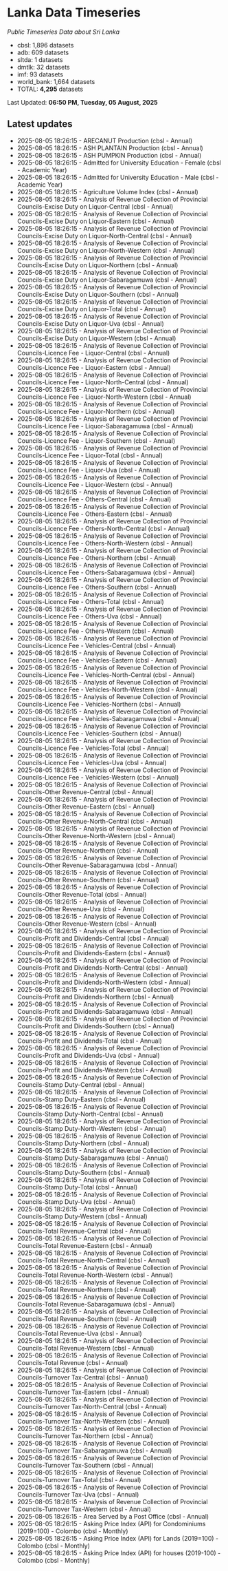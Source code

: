 # Lanka Data Timeseries
*Public Timeseries Data about Sri Lanka*

* cbsl: 1,896 datasets
* adb: 609 datasets
* sltda: 1 datasets
* dmtlk: 32 datasets
* imf: 93 datasets
* world_bank: 1,664 datasets
* TOTAL: **4,295** datasets

Last Updated: **06:50 PM, Tuesday, 05 August, 2025**

## Latest updates

* 2025-08-05 18:26:15 - ARECANUT Production (cbsl - Annual)
* 2025-08-05 18:26:15 - ASH PLANTAIN Production (cbsl - Annual)
* 2025-08-05 18:26:15 - ASH PUMPKIN Production (cbsl - Annual)
* 2025-08-05 18:26:15 - Admitted for University Education - Female (cbsl - Academic Year)
* 2025-08-05 18:26:15 - Admitted for University Education - Male (cbsl - Academic Year)
* 2025-08-05 18:26:15 - Agriculture Volume Index (cbsl - Annual)
* 2025-08-05 18:26:15 - Analysis of Revenue Collection of Provincial Councils-Excise Duty on Liquor-Central (cbsl - Annual)
* 2025-08-05 18:26:15 - Analysis of Revenue Collection of Provincial Councils-Excise Duty on Liquor-Eastern (cbsl - Annual)
* 2025-08-05 18:26:15 - Analysis of Revenue Collection of Provincial Councils-Excise Duty on Liquor-North-Central (cbsl - Annual)
* 2025-08-05 18:26:15 - Analysis of Revenue Collection of Provincial Councils-Excise Duty on Liquor-North-Western (cbsl - Annual)
* 2025-08-05 18:26:15 - Analysis of Revenue Collection of Provincial Councils-Excise Duty on Liquor-Northern (cbsl - Annual)
* 2025-08-05 18:26:15 - Analysis of Revenue Collection of Provincial Councils-Excise Duty on Liquor-Sabaragamuwa (cbsl - Annual)
* 2025-08-05 18:26:15 - Analysis of Revenue Collection of Provincial Councils-Excise Duty on Liquor-Southern (cbsl - Annual)
* 2025-08-05 18:26:15 - Analysis of Revenue Collection of Provincial Councils-Excise Duty on Liquor-Total (cbsl - Annual)
* 2025-08-05 18:26:15 - Analysis of Revenue Collection of Provincial Councils-Excise Duty on Liquor-Uva (cbsl - Annual)
* 2025-08-05 18:26:15 - Analysis of Revenue Collection of Provincial Councils-Excise Duty on Liquor-Western (cbsl - Annual)
* 2025-08-05 18:26:15 - Analysis of Revenue Collection of Provincial Councils-Licence Fee - Liquor-Central (cbsl - Annual)
* 2025-08-05 18:26:15 - Analysis of Revenue Collection of Provincial Councils-Licence Fee - Liquor-Eastern (cbsl - Annual)
* 2025-08-05 18:26:15 - Analysis of Revenue Collection of Provincial Councils-Licence Fee - Liquor-North-Central (cbsl - Annual)
* 2025-08-05 18:26:15 - Analysis of Revenue Collection of Provincial Councils-Licence Fee - Liquor-North-Western (cbsl - Annual)
* 2025-08-05 18:26:15 - Analysis of Revenue Collection of Provincial Councils-Licence Fee - Liquor-Northern (cbsl - Annual)
* 2025-08-05 18:26:15 - Analysis of Revenue Collection of Provincial Councils-Licence Fee - Liquor-Sabaragamuwa (cbsl - Annual)
* 2025-08-05 18:26:15 - Analysis of Revenue Collection of Provincial Councils-Licence Fee - Liquor-Southern (cbsl - Annual)
* 2025-08-05 18:26:15 - Analysis of Revenue Collection of Provincial Councils-Licence Fee - Liquor-Total (cbsl - Annual)
* 2025-08-05 18:26:15 - Analysis of Revenue Collection of Provincial Councils-Licence Fee - Liquor-Uva (cbsl - Annual)
* 2025-08-05 18:26:15 - Analysis of Revenue Collection of Provincial Councils-Licence Fee - Liquor-Western (cbsl - Annual)
* 2025-08-05 18:26:15 - Analysis of Revenue Collection of Provincial Councils-Licence Fee - Others-Central (cbsl - Annual)
* 2025-08-05 18:26:15 - Analysis of Revenue Collection of Provincial Councils-Licence Fee - Others-Eastern (cbsl - Annual)
* 2025-08-05 18:26:15 - Analysis of Revenue Collection of Provincial Councils-Licence Fee - Others-North-Central (cbsl - Annual)
* 2025-08-05 18:26:15 - Analysis of Revenue Collection of Provincial Councils-Licence Fee - Others-North-Western (cbsl - Annual)
* 2025-08-05 18:26:15 - Analysis of Revenue Collection of Provincial Councils-Licence Fee - Others-Northern (cbsl - Annual)
* 2025-08-05 18:26:15 - Analysis of Revenue Collection of Provincial Councils-Licence Fee - Others-Sabaragamuwa (cbsl - Annual)
* 2025-08-05 18:26:15 - Analysis of Revenue Collection of Provincial Councils-Licence Fee - Others-Southern (cbsl - Annual)
* 2025-08-05 18:26:15 - Analysis of Revenue Collection of Provincial Councils-Licence Fee - Others-Total (cbsl - Annual)
* 2025-08-05 18:26:15 - Analysis of Revenue Collection of Provincial Councils-Licence Fee - Others-Uva (cbsl - Annual)
* 2025-08-05 18:26:15 - Analysis of Revenue Collection of Provincial Councils-Licence Fee - Others-Western (cbsl - Annual)
* 2025-08-05 18:26:15 - Analysis of Revenue Collection of Provincial Councils-Licence Fee - Vehicles-Central (cbsl - Annual)
* 2025-08-05 18:26:15 - Analysis of Revenue Collection of Provincial Councils-Licence Fee - Vehicles-Eastern (cbsl - Annual)
* 2025-08-05 18:26:15 - Analysis of Revenue Collection of Provincial Councils-Licence Fee - Vehicles-North-Central (cbsl - Annual)
* 2025-08-05 18:26:15 - Analysis of Revenue Collection of Provincial Councils-Licence Fee - Vehicles-North-Western (cbsl - Annual)
* 2025-08-05 18:26:15 - Analysis of Revenue Collection of Provincial Councils-Licence Fee - Vehicles-Northern (cbsl - Annual)
* 2025-08-05 18:26:15 - Analysis of Revenue Collection of Provincial Councils-Licence Fee - Vehicles-Sabaragamuwa (cbsl - Annual)
* 2025-08-05 18:26:15 - Analysis of Revenue Collection of Provincial Councils-Licence Fee - Vehicles-Southern (cbsl - Annual)
* 2025-08-05 18:26:15 - Analysis of Revenue Collection of Provincial Councils-Licence Fee - Vehicles-Total (cbsl - Annual)
* 2025-08-05 18:26:15 - Analysis of Revenue Collection of Provincial Councils-Licence Fee - Vehicles-Uva (cbsl - Annual)
* 2025-08-05 18:26:15 - Analysis of Revenue Collection of Provincial Councils-Licence Fee - Vehicles-Western (cbsl - Annual)
* 2025-08-05 18:26:15 - Analysis of Revenue Collection of Provincial Councils-Other Revenue-Central (cbsl - Annual)
* 2025-08-05 18:26:15 - Analysis of Revenue Collection of Provincial Councils-Other Revenue-Eastern (cbsl - Annual)
* 2025-08-05 18:26:15 - Analysis of Revenue Collection of Provincial Councils-Other Revenue-North-Central (cbsl - Annual)
* 2025-08-05 18:26:15 - Analysis of Revenue Collection of Provincial Councils-Other Revenue-North-Western (cbsl - Annual)
* 2025-08-05 18:26:15 - Analysis of Revenue Collection of Provincial Councils-Other Revenue-Northern (cbsl - Annual)
* 2025-08-05 18:26:15 - Analysis of Revenue Collection of Provincial Councils-Other Revenue-Sabaragamuwa (cbsl - Annual)
* 2025-08-05 18:26:15 - Analysis of Revenue Collection of Provincial Councils-Other Revenue-Southern (cbsl - Annual)
* 2025-08-05 18:26:15 - Analysis of Revenue Collection of Provincial Councils-Other Revenue-Total (cbsl - Annual)
* 2025-08-05 18:26:15 - Analysis of Revenue Collection of Provincial Councils-Other Revenue-Uva (cbsl - Annual)
* 2025-08-05 18:26:15 - Analysis of Revenue Collection of Provincial Councils-Other Revenue-Western (cbsl - Annual)
* 2025-08-05 18:26:15 - Analysis of Revenue Collection of Provincial Councils-Profit and Dividends-Central (cbsl - Annual)
* 2025-08-05 18:26:15 - Analysis of Revenue Collection of Provincial Councils-Profit and Dividends-Eastern (cbsl - Annual)
* 2025-08-05 18:26:15 - Analysis of Revenue Collection of Provincial Councils-Profit and Dividends-North-Central (cbsl - Annual)
* 2025-08-05 18:26:15 - Analysis of Revenue Collection of Provincial Councils-Profit and Dividends-North-Western (cbsl - Annual)
* 2025-08-05 18:26:15 - Analysis of Revenue Collection of Provincial Councils-Profit and Dividends-Northern (cbsl - Annual)
* 2025-08-05 18:26:15 - Analysis of Revenue Collection of Provincial Councils-Profit and Dividends-Sabaragamuwa (cbsl - Annual)
* 2025-08-05 18:26:15 - Analysis of Revenue Collection of Provincial Councils-Profit and Dividends-Southern (cbsl - Annual)
* 2025-08-05 18:26:15 - Analysis of Revenue Collection of Provincial Councils-Profit and Dividends-Total (cbsl - Annual)
* 2025-08-05 18:26:15 - Analysis of Revenue Collection of Provincial Councils-Profit and Dividends-Uva (cbsl - Annual)
* 2025-08-05 18:26:15 - Analysis of Revenue Collection of Provincial Councils-Profit and Dividends-Western (cbsl - Annual)
* 2025-08-05 18:26:15 - Analysis of Revenue Collection of Provincial Councils-Stamp Duty-Central (cbsl - Annual)
* 2025-08-05 18:26:15 - Analysis of Revenue Collection of Provincial Councils-Stamp Duty-Eastern (cbsl - Annual)
* 2025-08-05 18:26:15 - Analysis of Revenue Collection of Provincial Councils-Stamp Duty-North-Central (cbsl - Annual)
* 2025-08-05 18:26:15 - Analysis of Revenue Collection of Provincial Councils-Stamp Duty-North-Western (cbsl - Annual)
* 2025-08-05 18:26:15 - Analysis of Revenue Collection of Provincial Councils-Stamp Duty-Northern (cbsl - Annual)
* 2025-08-05 18:26:15 - Analysis of Revenue Collection of Provincial Councils-Stamp Duty-Sabaragamuwa (cbsl - Annual)
* 2025-08-05 18:26:15 - Analysis of Revenue Collection of Provincial Councils-Stamp Duty-Southern (cbsl - Annual)
* 2025-08-05 18:26:15 - Analysis of Revenue Collection of Provincial Councils-Stamp Duty-Total (cbsl - Annual)
* 2025-08-05 18:26:15 - Analysis of Revenue Collection of Provincial Councils-Stamp Duty-Uva (cbsl - Annual)
* 2025-08-05 18:26:15 - Analysis of Revenue Collection of Provincial Councils-Stamp Duty-Western (cbsl - Annual)
* 2025-08-05 18:26:15 - Analysis of Revenue Collection of Provincial Councils-Total Revenue-Central (cbsl - Annual)
* 2025-08-05 18:26:15 - Analysis of Revenue Collection of Provincial Councils-Total Revenue-Eastern (cbsl - Annual)
* 2025-08-05 18:26:15 - Analysis of Revenue Collection of Provincial Councils-Total Revenue-North-Central (cbsl - Annual)
* 2025-08-05 18:26:15 - Analysis of Revenue Collection of Provincial Councils-Total Revenue-North-Western (cbsl - Annual)
* 2025-08-05 18:26:15 - Analysis of Revenue Collection of Provincial Councils-Total Revenue-Northern (cbsl - Annual)
* 2025-08-05 18:26:15 - Analysis of Revenue Collection of Provincial Councils-Total Revenue-Sabaragamuwa (cbsl - Annual)
* 2025-08-05 18:26:15 - Analysis of Revenue Collection of Provincial Councils-Total Revenue-Southern (cbsl - Annual)
* 2025-08-05 18:26:15 - Analysis of Revenue Collection of Provincial Councils-Total Revenue-Uva (cbsl - Annual)
* 2025-08-05 18:26:15 - Analysis of Revenue Collection of Provincial Councils-Total Revenue-Western (cbsl - Annual)
* 2025-08-05 18:26:15 - Analysis of Revenue Collection of Provincial Councils-Total Revenue (cbsl - Annual)
* 2025-08-05 18:26:15 - Analysis of Revenue Collection of Provincial Councils-Turnover Tax-Central (cbsl - Annual)
* 2025-08-05 18:26:15 - Analysis of Revenue Collection of Provincial Councils-Turnover Tax-Eastern (cbsl - Annual)
* 2025-08-05 18:26:15 - Analysis of Revenue Collection of Provincial Councils-Turnover Tax-North-Central (cbsl - Annual)
* 2025-08-05 18:26:15 - Analysis of Revenue Collection of Provincial Councils-Turnover Tax-North-Western (cbsl - Annual)
* 2025-08-05 18:26:15 - Analysis of Revenue Collection of Provincial Councils-Turnover Tax-Northern (cbsl - Annual)
* 2025-08-05 18:26:15 - Analysis of Revenue Collection of Provincial Councils-Turnover Tax-Sabaragamuwa (cbsl - Annual)
* 2025-08-05 18:26:15 - Analysis of Revenue Collection of Provincial Councils-Turnover Tax-Southern (cbsl - Annual)
* 2025-08-05 18:26:15 - Analysis of Revenue Collection of Provincial Councils-Turnover Tax-Total (cbsl - Annual)
* 2025-08-05 18:26:15 - Analysis of Revenue Collection of Provincial Councils-Turnover Tax-Uva (cbsl - Annual)
* 2025-08-05 18:26:15 - Analysis of Revenue Collection of Provincial Councils-Turnover Tax-Western (cbsl - Annual)
* 2025-08-05 18:26:15 - Area Served by a Post Office (cbsl - Annual)
* 2025-08-05 18:26:15 - Asking Price Index (API) for Condominiums (2019=100) - Colombo (cbsl - Monthly)
* 2025-08-05 18:26:15 - Asking Price Index (API) for Lands (2019=100) - Colombo (cbsl - Monthly)
* 2025-08-05 18:26:15 - Asking Price Index (API) for houses (2019-100) - Colombo (cbsl - Monthly)